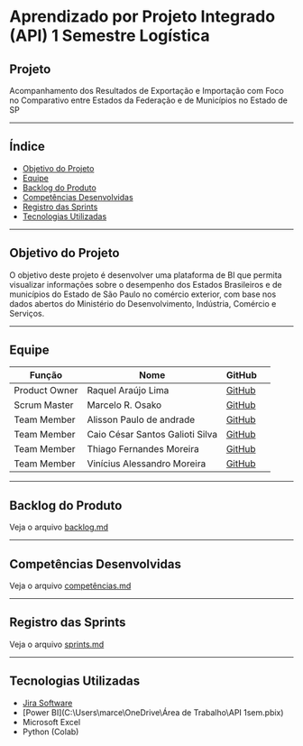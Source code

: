 #   Aprendizado por Projeto Integrado (API) 1 Semestre Logística

##   Projeto

Acompanhamento dos Resultados de Exportação e Importação com Foco no Comparativo entre Estados da Federação e de Municípios no Estado de SP


---

##   Índice
- [Objetivo do Projeto](#objetivo-do-projeto)
- [Equipe](#equipe)
- [Backlog do Produto](#backlog-do-produto)
- [Competências Desenvolvidas](#competências-desenvolvidas)
- [Registro das Sprints](#registro-das-sprints)
- [Tecnologias Utilizadas](#tecnologias-utilizadas)

---

##   Objetivo do Projeto

O objetivo deste projeto é desenvolver uma plataforma de BI que permita visualizar informações sobre o desempenho
dos Estados Brasileiros e de municípios do Estado de São Paulo no comércio exterior, com base nos dados abertos do
Ministério do Desenvolvimento, Indústria, Comércio e Serviços.


---

##   Equipe
| Função         | Nome     | GitHub | |
|----------------|----------|----------|--------|
| Product Owner  | Raquel Araújo Lima  | [GitHub]() | |
| Scrum Master   | Marcelo R. Osako | [GitHub](marceloosako-mo) | |
| Team Member    | Alisson Paulo de andrade  | [GitHub](https://github.com/alisson051013) |  |
| Team Member    | Caio César Santos Galioti Silva  | [GitHub]() |  |
| Team Member    | Thiago Fernandes Moreira | [GitHub]() |  |
| Team Member    | Vinícius Alessandro Moreira  | [GitHub]()|  |

---

##   Backlog do Produto
Veja o arquivo [backlog.md](backlog.md)

---

##   Competências Desenvolvidas
Veja o arquivo [competências.md](competências.md)

---

##   Registro das Sprints
Veja o arquivo [sprints.md](sprints.md)

---

##   Tecnologias Utilizadas
- [Jira Software](https://fatec-g4-log.atlassian.net/)  
- [Power BI](C:\Users\marce\OneDrive\Área de Trabalho\API 1sem.pbix)
- Microsoft Excel  
- Python (Colab) 
  


